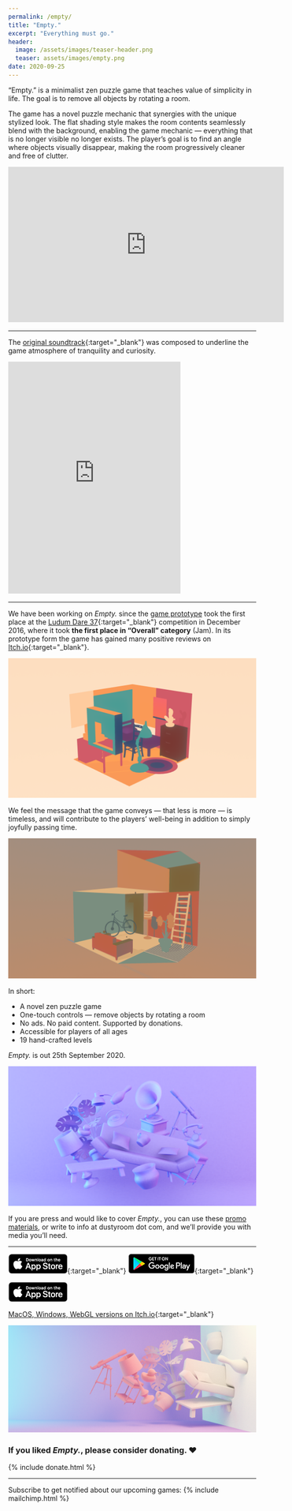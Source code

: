 ```yaml
---
permalink: /empty/
title: "Empty."
excerpt: "Everything must go."
header:
  image: /assets/images/teaser-header.png
  teaser: assets/images/empty.png
date: 2020-09-25
---
```


“Empty.” is a minimalist zen puzzle game that teaches value of simplicity in life. The goal is to remove all objects by rotating a room.  

The game has a novel puzzle mechanic that synergies with the unique stylized look. The flat shading style makes the room contents seamlessly blend with the background, enabling the game mechanic — everything that is no longer visible no longer exists. The player’s goal is to find an angle where objects visually disappear, making the room progressively cleaner and free of clutter.  

<iframe width="560" height="315" src="https://www.youtube.com/embed/pnnpf0Bc18U" title="YouTube video player" frameborder="0" allow="accelerometer; autoplay; clipboard-write; encrypted-media; gyroscope; picture-in-picture" allowfullscreen></iframe>  

---

The [original soundtrack](https://dustyroom.bandcamp.com/album/empty-ost){:target="_blank"} was composed to underline the game atmosphere of tranquility and curiosity.  

<iframe style="border: 0; width: 350px; height: 470px;" src="https://bandcamp.com/EmbeddedPlayer/album=2073725311/size=large/bgcol=ffffff/linkcol=0687f5/tracklist=false/transparent=true/" seamless><a href="https://dustyroom.bandcamp.com/album/empty-ost">Empty. OST by Dustyroom</a></iframe>  

---

We have been working on *Empty.* since the [game prototype](/empty-game-ldjam/) took the first place at the [Ludum Dare 37](http://ludumdare.com/compo/ludum-dare-37/?action=preview&uid=33150){:target="_blank"} competition in December 2016, where it took **the first place in “Overall” category** (Jam). In its prototype form the game has gained many positive reviews on [Itch.io](https://dustyroom.itch.io/empty){:target="_blank"}.  

![](/assets/images/empty_screenshot_level_ny.png)  

We feel the message that the game conveys — that less is more — is timeless, and will contribute to the players’ well-being in addition to simply joyfully passing time.  

![](/assets/images/empty_screenshot_level_bicycle.png)  

In short:  
  * A novel zen puzzle game
  * One-touch controls — remove objects by rotating a room
  * No ads. No paid content. Supported by donations.
  * Accessible for players of all ages
  * 19 hand-crafted levels

*Empty.* is out 25th September 2020.  

![](/assets/images/empty_coverart_rect_purple5.png)

If you are press and would like to cover *Empty.*, you can use these [promo materials](https://drive.google.com/drive/folders/1NjqykijzURoxtuzp4N0d-iAFV2uTTKtP), or write to info at dustyroom dot com, and we’ll provide you with media you’ll need.  

---

[![Download on the App Store](/assets/images/appstore_button_download.png "Download on the App Store")](https://apps.apple.com/app/id1191062782){:target="_blank"}
[![Get It on Google Play](/assets/images/google-play-badge-1.png "Get It on Google Play")](https://play.google.com/store/apps/details?id=com.dustyroom.Empty){:target="_blank"}  

<div class="image-link">
<a href="https://apps.apple.com/app/id1191062782" class="image-link" target="_blank"><img src="/assets/images/appstore_button_download.png"></a>
</div>

[MacOS, Windows, WebGL versions on Itch.io](https://dustyroom.itch.io/empty){:target="_blank"}  

![](/assets/images/empty_art_3-1024x440.png)  


### If you liked *Empty.*, please consider donating. ❤️  

{% include donate.html %}

---

Subscribe to get notified about our upcoming games:
{% include mailchimp.html %}
